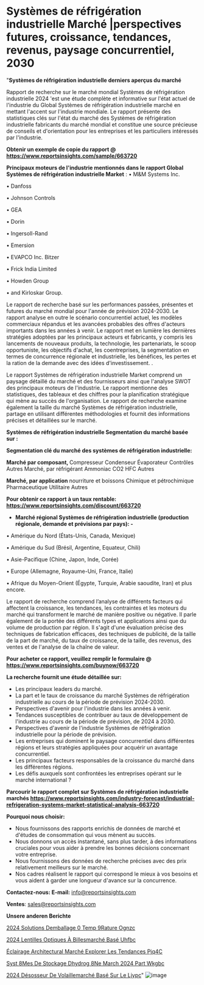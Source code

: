 # Systèmes de réfrigération industrielle Marché |perspectives futures, croissance, tendances, revenus, paysage concurrentiel, 2030

"<strong>Systèmes de réfrigération industrielle derniers aperçus du marché</strong>

Rapport de recherche sur le marché mondial Systèmes de réfrigération industrielle 2024 'est une étude complète et informative sur l'état actuel de l'industrie du Global Systèmes de réfrigération industrielle marché en mettant l'accent sur l'industrie mondiale. Le rapport présente des statistiques clés sur l'état du marché des Systèmes de réfrigération industrielle fabricants du marché mondial et constitue une source précieuse de conseils et d'orientation pour les entreprises et les particuliers intéressés par l'industrie.

<strong>Obtenir un exemple de copie du rapport @ <a href=https://www.reportsinsights.com/sample/663720>https://www.reportsinsights.com/sample/663720</a></strong>

<strong>Principaux moteurs de l'industrie mentionnés dans le rapport Global Systèmes de réfrigération industrielle Market</strong> :
• M&M Systems Inc.

• Danfoss

• Johnson Controls

• GEA

• Dorin

• Ingersoll-Rand

• Emersion

• EVAPCO Inc. Bitzer

• Frick India Limited

• Howden Group

• and Kirloskar Group.

Le rapport de recherche basé sur les performances passées, présentes et futures du marché mondial pour l'année de prévision 2024-2030. Le rapport analyse en outre le scénario concurrentiel actuel, les modèles commerciaux répandus et les avancées probables des offres d'acteurs importants dans les années à venir. Le rapport met en lumière les dernières stratégies adoptées par les principaux acteurs et fabricants, y compris les lancements de nouveaux produits, la technologie, les partenariats, le scoop opportuniste, les objectifs d'achat, les coentreprises, la segmentation en termes de concurrence régionale et industrielle, les bénéfices, les pertes et la ration de la demande avec des idées d'investissement. .

Le rapport Systèmes de réfrigération industrielle Market comprend un paysage détaillé du marché et des fournisseurs ainsi que l'analyse SWOT des principaux moteurs de l'industrie. Le rapport mentionne des statistiques, des tableaux et des chiffres pour la planification stratégique qui mène au succès de l'organisation. Le rapport de recherche examine également la taille du marché Systèmes de réfrigération industrielle, partage en utilisant différentes méthodologies et fournit des informations précises et détaillées sur le marché.

<strong>Systèmes de réfrigération industrielle Segmentation du marché basée sur :</strong>

<strong> Segmentation clé du marché des systèmes de réfrigération industrielle: </strong>

<strong> Marché par composant, </strong>
Compresseur
Condenseur
Évaporateur
Contrôles
Autres
Marché, par réfrigérant
Ammoniac
CO2
HFC
Autres

<strong> Marché, par application </strong>
nourriture et boissons
Chimique et pétrochimique
Pharmaceutique
Utilitaire
Autres

<strong>Pour obtenir ce rapport à un taux rentable: <a href=https://www.reportsinsights.com/discount/663720>https://www.reportsinsights.com/discount/663720</a></strong>
<ul>
  <li><strong>Marché régional Systèmes de réfrigération industrielle (production régionale, demande et prévisions par pays): -</strong></li>
</ul>
• Amérique du Nord (États-Unis, Canada, Mexique)

• Amérique du Sud (Brésil, Argentine, Equateur, Chili)

• Asie-Pacifique (Chine, Japon, Inde, Corée)

• Europe (Allemagne, Royaume-Uni, France, Italie)

• Afrique du Moyen-Orient (Égypte, Turquie, Arabie saoudite, Iran) et plus encore.

Le rapport de recherche comprend l’analyse de différents facteurs qui affectent la croissance, les tendances, les contraintes et les moteurs du marché qui transforment le marché de manière positive ou négative. Il parle également de la portée des différents types et applications ainsi que du volume de production par région. Il s'agit d'une évaluation précise des techniques de fabrication efficaces, des techniques de publicité, de la taille de la part de marché, du taux de croissance, de la taille, des revenus, des ventes et de l'analyse de la chaîne de valeur.

<strong>Pour acheter ce rapport, veuillez remplir le formulaire @   <a href=https://www.reportsinsights.com/buynow/663720>https://www.reportsinsights.com/buynow/663720</a></strong>

<strong>La recherche fournit une étude détaillée sur:</strong>
<ul>
  <li>Les principaux leaders du marché.</li>
  <li>La part et le taux de croissance du marché Systèmes de réfrigération industrielle au cours de la période de prévision 2024-2030.</li>
  <li>Perspectives d'avenir pour l'industrie dans les années à venir.</li>
  <li>Tendances susceptibles de contribuer au taux de développement de l'industrie au cours de la période de prévision, de 2024 à 2030.</li>
  <li>Perspectives d'avenir de l'industrie Systèmes de réfrigération industrielle pour la période de prévision.</li>
  <li>Les entreprises qui dominent le paysage concurrentiel dans différentes régions et leurs stratégies appliquées pour acquérir un avantage concurrentiel.</li>
  <li>Les principaux facteurs responsables de la croissance du marché dans les différentes régions.</li>
  <li>Les défis auxquels sont confrontées les entreprises opérant sur le marché international ?</li>
</ul>

<strong>Parcourir le rapport complet sur Systèmes de réfrigération industrielle marchés <a href=https://www.reportsinsights.com/industry-forecast/industrial-refrigeration-systems-market-statistical-analysis-663720>https://www.reportsinsights.com/industry-forecast/industrial-refrigeration-systems-market-statistical-analysis-663720</a></strong>

<strong>Pourquoi nous choisir:</strong>
<ul>
  <li>Nous fournissons des rapports enrichis de données de marché et d'études de consommation qui vous mènent au succès.</li>
  <li>Nous donnons un accès instantané, sans plus tarder, à des informations cruciales pour vous aider à prendre les bonnes décisions concernant votre entreprise.</li>
  <li>Nous fournissons des données de recherche précises avec des prix relativement meilleurs sur le marché.</li>
  <li>Nos cadres réalisent le rapport qui correspond le mieux à vos besoins et vous aident à garder une longueur d'avance sur la concurrence.</li>
</ul>
<strong>Contactez-nous:
</strong><strong>E-mail:</strong> <a href=mailto:info@reportsinsights.com>info@reportsinsights.com</a>

<strong>Ventes</strong>: <a href=mailto:sales@reportsinsights.com>sales@reportsinsights.com</a>

<strong>Unsere anderen Berichte</strong>

<a href=https://www.linkedin.com/pulse/2024-solutions-demballage-%C3%A0-temp%C3%A9rature-ognzc/>2024 Solutions Demballage  0 Temp 9Rature Ognzc</a>

<a href=https://www.linkedin.com/pulse/2024-lentilles-optiques-à-billesmarché-basé-uhfbc/>2024 Lentilles Optiques À Billesmarché Basé Uhfbc</a>

<a href=https://www.linkedin.com/pulse/éclairage-architectural-marché-explorer-les-tendances-pjq4c/>Éclairage Architectural Marché Explorer Les Tendances Pjq4C</a>

<a href=https://www.linkedin.com/pulse/syst%C3%A8mes-de-stockage-dhydrog%C3%A8ne-march%C3%A9-2024-part-wkgbc/>Syst 8Mes De Stockage Dhydrog 8Ne March 2024 Part Wkgbc</a>

<a href=https://www.linkedin.com/pulse/2024-désosseur-de-volaillemarché-basé-sur-le-ljypc/>2024 Désosseur De Volaillemarché Basé Sur Le Ljypc</a>"
![image](https://github.com/daminid12/RImarketreport/assets/158430485/863cb8b3-c455-41b4-a6b7-8ee8206150f6)
